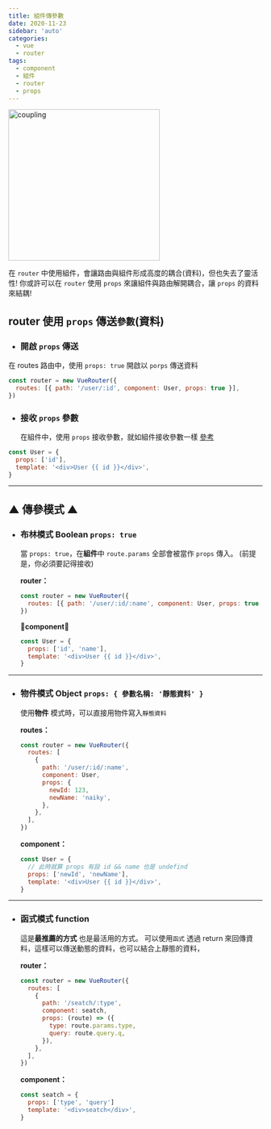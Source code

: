 ```yaml
---
title: 組件傳參數
date: 2020-11-23
sidebar: 'auto'
categories:
  - vue
  - router
tags:
  - component
  - 組件
  - router
  - props
---
```


<img width="300px" :src="$withBase('/img/coupling.gif')" alt="coupling">

在 `router` 中使用組件，會讓路由與組件形成高度的耦合(資料)，但也失去了靈活性!
你或許可以在 `router` 使用 `props` 來讓組件與路由解開耦合，讓 `props` 的資料來結耦!

## router 使用 `props` 傳送`參數`(資料)

- ### 開啟 `props` 傳送

在 routes 路由中，使用 `props: true` 開啟以 `porps` 傳送資料

```js {2}
const router = new VueRouter({
  routes: [{ path: '/user/:id', component: User, props: true }],
})
```

- ### 接收 `props` 參數
  在組件中，使用 `props` 接收參數，就如組件接收參數一樣 [參考]()

```js {2}
const User = {
  props: ['id'],
  template: '<div>User {{ id }}</div>',
}
```

---

## ▲ 傳參模式 ▲

- ### 布林模式 Boolean `props: true`

  當 `props: true`，在**組件**中 `route.params` 全部會被當作 `props` 傳入。
  (前提是，你必須要記得接收)

  **router：**

  ```js {2}
  const router = new VueRouter({
    routes: [{ path: '/user/:id/:name', component: User, props: true }],
  })
  ```

  **component：**

  ```js {2}
  const User = {
    props: ['id', 'name'],
    template: '<div>User {{ id }}</div>',
  }
  ```

---

- ### 物件模式 Object `props: { 參數名稱: '靜態資料' }`

  使用**物件** 模式時，可以直接用物件寫入`靜態資料`

  **routes：**

  ```js {6-9}
  const router = new VueRouter({
    routes: [
      {
        path: '/user/:id/:name',
        component: User,
        props: {
          newId: 123,
          newName: 'naiky',
        },
      },
    ],
  })
  ```

  **component：**

  ```js {3}
  const User = {
    // 此時就算 props 有設 id && name 也是 undefind
    props: ['newId', 'newName'],
    template: '<div>User {{ id }}</div>',
  }
  ```

---

- ### 函式模式 function

  這是**最推薦的方式** 也是最活用的方式。
  可以使用`函式` 透過 return 來回傳資料，這樣可以傳送動態的資料，也可以結合上靜態的資料，

  **router：**

  ```js {6-9}
  const router = new VueRouter({
    routes: [
      {
        path: '/seatch/:type',
        component: seatch,
        props: (route) => ({
          type: route.params.type,
          query: route.query.q,
        }),
      },
    ],
  })
  ```

  **component：**

  ```js {2-3}
  const seatch = {
    props: ['type', 'query']
    template: '<div>seatch</div>',
  }
  ```
